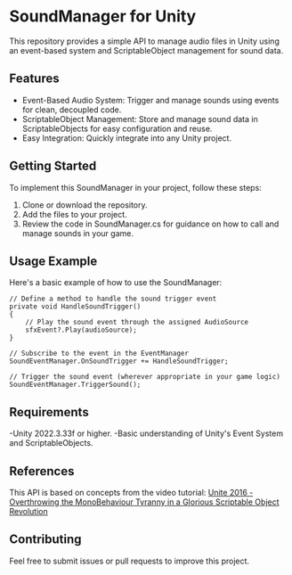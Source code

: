 # SoundManager for Unity

This repository provides a simple API to manage audio files in Unity using an event-based system and ScriptableObject management for sound data.

## Features
- Event-Based Audio System: Trigger and manage sounds using events for clean, decoupled code.
- ScriptableObject Management: Store and manage sound data in ScriptableObjects for easy configuration and reuse.
- Easy Integration: Quickly integrate into any Unity project.

## Getting Started
To implement this SoundManager in your project, follow these steps:

1. Clone or download the repository.
2. Add the files to your project.
3. Review the code in SoundManager.cs for guidance on how to call and manage sounds in your game.

## Usage Example
Here's a basic example of how to use the SoundManager:

    // Define a method to handle the sound trigger event
    private void HandleSoundTrigger()
    {
        // Play the sound event through the assigned AudioSource
        sfxEvent?.Play(audioSource);
    }

    // Subscribe to the event in the EventManager
    SoundEventManager.OnSoundTrigger += HandleSoundTrigger;
    
    // Trigger the sound event (wherever appropriate in your game logic)
    SoundEventManager.TriggerSound();

## Requirements
-Unity 2022.3.33f or higher.
-Basic understanding of Unity's Event System and ScriptableObjects.

## References
This API is based on concepts from the video tutorial: [Unite 2016 - Overthrowing the MonoBehaviour Tyranny in a Glorious Scriptable Object Revolution](https://www.youtube.com/watch?v=6vmRwLYWNRo)

## Contributing
Feel free to submit issues or pull requests to improve this project.
